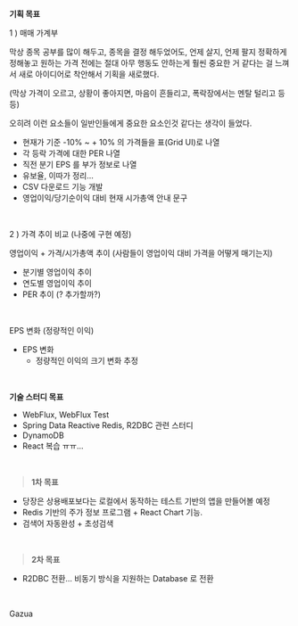 **기획 목표**

1 ) 매매 가계부<br>

막상 종목 공부를 많이 해두고, 종목을 결정 해두었어도, 언제 살지, 언제 팔지 정확하게 정해놓고 원하는 가격 전에는 절대 아무 행동도 안하는게 훨씬 중요한 거 같다는 걸 느껴서 새로 아이디어로 착안해서 기획을 새로했다. <br>

(막상 가격이 오르고, 상황이 좋아지면, 마음이 흔들리고, 폭락장에서는 멘탈 털리고 등등)<br>

오히려 이런 요소들이 일반인들에게 중요한 요소인것 같다는 생각이 들었다.<br>

- 현재가 기준 -10% \~ + 10% 의 가격들을 표(Grid UI)로 나열
- 각 등락 가격에 대한 PER 나열
- 직전 분기 EPS 를 부가 정보로 나열
- 유보율, 이따가 정리...
- CSV 다운로드 기능 개발
- 영업이익/당기순이익 대비 현재 시가총액 안내 문구

<br>

2 ) 가격 추이 비교 (나중에 구현 예정)

영업이익 + 가격/시가총액 추이 (사람들이 영업이익 대비 가격을 어떻게 매기는지)

- 분기별 영업이익 추이
- 연도별 영업이익 추이
- PER 추이 (? 추가할까?)

<br>

EPS 변화 (정량적인 이익)

- EPS 변화 
  - 정량적인 이익의 크기 변화 추정

<br>

**기술 스터디 목표**

- WebFlux, WebFlux Test
- Spring Data  Reactive Redis, R2DBC 관련 스터디
- DynamoDB
- React 복습 ㅠㅠ... 

<br>

> **1차 목표**<br>

- 당장은 상용배포보다는 로컬에서 동작하는 테스트 기반의 앱을 만들어볼 예정<br>
- Redis 기반의 주가 정보 프로그램 + React Chart 기능. 
- 검색어 자동완성 + 초성검색

<br>

> **2차 목표**<br>

- R2DBC 전환... 비동기 방식을 지원하는 Database 로 전환

<br>

Gazua
